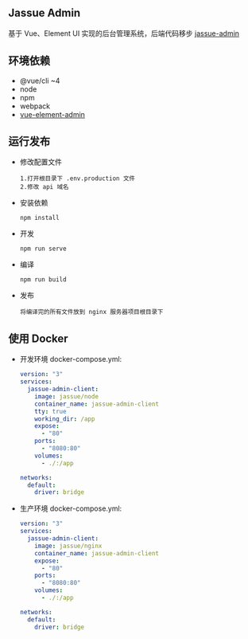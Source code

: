 ## Jassue Admin

基于 Vue、Element UI 实现的后台管理系统，后端代码移步 [jassue-admin](https://github.com/jassue/jassue-admin)

## 环境依赖

- @vue/cli ~4
- node
- npm
- webpack
- [vue-element-admin](https://github.com/PanJiaChen/vue-element-admin)

## 运行发布

- 修改配置文件

  ```
  1.打开根目录下 .env.production 文件
  2.修改 api 域名
  ```

- 安装依赖

  ~~~
  npm install
  ~~~

- 开发

  ~~~
  npm run serve
  ~~~

- 编译

  ~~~
  npm run build
  ~~~

- 发布

  ~~~
  将编译完的所有文件放到 nginx 服务器项目根目录下
  ~~~

## 使用 Docker

- 开发环境
  docker-compose.yml:

  ~~~yaml
  version: "3"
  services:
    jassue-admin-client:
      image: jassue/node
      container_name: jassue-admin-client
      tty: true
      working_dir: /app
      expose:
        - "80"
      ports:
        - "8080:80"
      volumes:
        - ./:/app
  
  networks:
    default:
      driver: bridge
  ~~~

- 生产环境
  docker-compose.yml:

  ~~~yaml
  version: "3"
  services:
    jassue-admin-client:
      image: jassue/nginx
      container_name: jassue-admin-client
      expose:
        - "80"
      ports:
        - "8080:80"
      volumes:
        - ./:/app
  
  networks:
    default:
      driver: bridge
  ~~~
